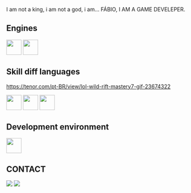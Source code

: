 I am not a king, i am not a god, i am... FÁBIO, I AM A GAME DEVELEPER.

##           Engines
<img loading="lazy" src="https://cdn.jsdelivr.net/gh/devicons/devicon@latest/icons/unity/unity-plain.svg" width="40" height="40" /> <img loading="lazy" src="https://cdn.jsdelivr.net/gh/devicons/devicon@latest/icons/godot/godot-original.svg" width="40" height="40" />

##           Skill diff languages
https://tenor.com/pt-BR/view/lol-wild-rift-mastery7-gif-23674322

<img loading="lazy" src="https://cdn.jsdelivr.net/gh/devicons/devicon@latest/icons/cplusplus/cplusplus-plain.svg" width="40" height="40" /> <img loading="lazy" src="https://cdn.jsdelivr.net/gh/devicons/devicon@latest/icons/c/c-plain.svg" width="40" height="40" /> <img loading="lazy" src="https://cdn.jsdelivr.net/gh/devicons/devicon@latest/icons/csharp/csharp-plain.svg" width="40" height="40" />

##           Development environment
<img loading="lazy" src="https://cdn.jsdelivr.net/gh/devicons/devicon@latest/icons/visualstudio/visualstudio-plain.svg" width="40" height="40" />


##           CONTACT
<a href="https://fabiogdsp" target="_blank"><img loading="lazy" src="https://img.shields.io/badge/-Instagram-%23E4405F?style=for-the-badge&logo=instagram&logoColor=white" target="_blank"></a>
<a href = "mailto:contato@galvaofabio2019@gmail.com"><img loading="lazy" src="https://img.shields.io/badge/Gmail-D14836?style=for-the-badge&logo=gmail&logoColor=white" target="_blank"></a>
